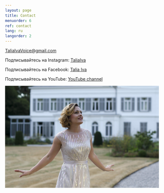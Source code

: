 ```yaml
---
layout: page
title: Contact
menuorder: 6
ref: contact
lang: ru
langorder: 2
---
```



TaliaIvaVoice@gmail.com

Подписывайтесь на Instagram: [TaliaIva](https://www.instagram.com/taliaiva/)

Подписывайтесь на Facebook: [Talia Iva](https://www.facebook.com/natalia.ivanova.779642)

Подписывайтесь на YouTube: [YouTube channel](https://www.youtube.com/channel/UCtStp5Cgjl_rVvPUDLvr3Fw?view_as=subscriber)

![](assets/DSC_1246.jpg)
